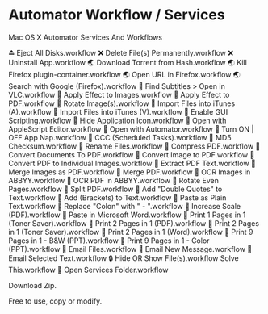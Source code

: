 Automator Workflow / Services
================================

Mac OS X Automator Services And Workflows

 ⏏ Eject All Disks.workflow
❌ Delete File(s) Permanently.workflow
❌ Uninstall App.workflow
🌏 Download Torrent from Hash.workflow
🌏 Kill Firefox plugin-container.workflow
🌏 Open URL in Firefox.workflow
🌏 Search with Google (Firefox).workflow
🎥 Find Subtitles > Open in VLC.workflow
🎨 Apply Effect to Images.workflow
🎨 Apply Effect to PDF.workflow
🎨 Rotate Image(s).workflow
🎵 Import Files into iTunes (A).workflow
🎵 Import Files into iTunes (V).workflow
👾 Enable GUI Scripting.workflow
👾 Hide Application Icon.workflow
👾 Open with AppleScript Editor.workflow
👾 Open with Automator.workflow
👾 Turn ON | OFF App Nap.workflow
💾 CCC (Scheduled Tasks).workflow
📂 MD5 Checksum.workflow
📂 Rename Files.workflow
📄 Compress PDF.workflow
📄 Convert Documents To PDF.workflow
📄 Convert Image to PDF.workflow
📄 Convert PDF to Individual Images.workflow
📄 Extract PDF Text.workflow
📄 Merge Images as PDF.workflow
📄 Merge PDF.workflow
📄 OCR Images in ABBYY.workflow
📄 OCR PDF in ABBYY.workflow
📄 Rotate Even Pages.workflow
📄 Split PDF.workflow
📝 Add "Double Quotes" to Text.workflow
📝 Add (Brackets) to Text.workflow
📝 Paste as Plain Text.workflow
📝 Replace "Colon" with " - ".workflow
📠 Increase Scale (PDF).workflow
📠 Paste in Microsoft Word.workflow
📠 Print 1 Pages in 1 (Toner Saver).workflow
📠 Print 2 Pages in 1 (PDF).workflow
📠 Print 2 Pages in 1 (Toner Saver).workflow
📠 Print 2 Pages in 1 (Word).workflow
📠 Print 9 Pages in 1 - B&W (PPT).workflow
📠 Print 9 Pages in 1 - Color (PPT).workflow
📧 Email Files.workflow
📧 Email New Message.workflow
📧 Email Selected Text.workflow
🔒 Hide OR Show File(s).workflow
Solve This.workflow
  Open Services Folder.workflow

Download Zip.

Free to use, copy or modify.

